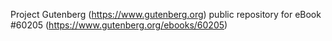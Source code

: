 Project Gutenberg (https://www.gutenberg.org) public repository for eBook #60205 (https://www.gutenberg.org/ebooks/60205)
